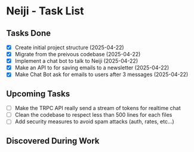 # Neiji - Task List

## Tasks Done
- [x] Create initial project structure (2025-04-22)
- [x] Migrate from the preivous codebase (2025-04-22)
- [x] Implement a chat bot to talk to Neiji (2025-04-22)
- [x] Make an API to for saving emails to a newsletter (2025-04-22)
- [x] Make Chat Bot ask for emails to users after 3 messages (2025-04-22)

## Upcoming Tasks
- [ ] Make the TRPC API really send a stream of tokens for realtime chat
- [ ] Clean the codebase to respect less than 500 lines for each files
- [ ] Add security measures to avoid spam attacks (auth, rates, etc...)

## Discovered During Work
